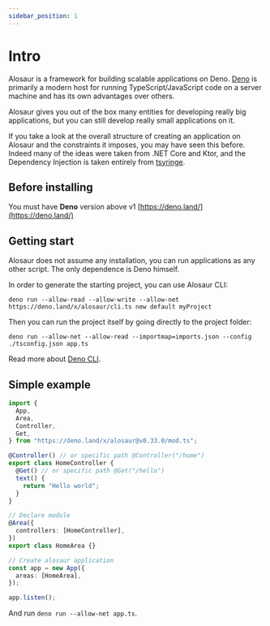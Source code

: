 ```yaml
---
sidebar_position: 1
---
```


# Intro

Alosaur is a framework for building scalable applications on Deno. [Deno](https://deno.land) is primarily a modern host for running TypeScript/JavaScript code on a server machine and has its own advantages over others.

Alosaur gives you out of the box many entities for developing really big applications, but you can still develop really small applications on it.

If you take a look at the overall structure of creating an application on Alosaur and the constraints it imposes, you may have seen this before. Indeed many of the ideas were taken from .NET Core and Ktor, and the Dependency Injection is taken entirely from [tsyringe](https://github.com/microsoft/tsyringe).

## Before installing

You must have **Deno** version above v1 [https://deno.land/](https://deno.land/)

## Getting start

Alosaur does not assume any installation, you can run applications as any other script. The only dependence is Deno himself.

In order to generate the starting project, you can use Alosaur CLI:

```shell
deno run --allow-read --allow-write --allow-net https://deno.land/x/alosaur/cli.ts new default myProject
```

Then you can run the project itself by going directly to the project folder:

```shell
deno run --allow-net --allow-read --importmap=imports.json --config ./tsconfig.json app.ts
```

Read more about [Deno CLI](https://github.com/alosaur/cli).

## Simple example

```ts
import {
  App,
  Area,
  Controller,
  Get,
} from "https://deno.land/x/alosaur@v0.33.0/mod.ts";

@Controller() // or specific path @Controller("/home")
export class HomeController {
  @Get() // or specific path @Get("/hello")
  text() {
    return "Hello world";
  }
}

// Declare module
@Area({
  controllers: [HomeController],
})
export class HomeArea {}

// Create alosaur application
const app = new App({
  areas: [HomeArea],
});

app.listen();
```

And run `deno run --allow-net app.ts`.
